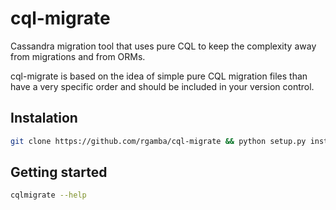 # cql-migrate

Cassandra migration tool that uses pure CQL to keep the complexity away from migrations and from ORMs.

cql-migrate is based on the idea of simple pure CQL migration files than have a very specific order and should be included in your version control.

## Instalation

```bash
git clone https://github.com/rgamba/cql-migrate && python setup.py install
```

## Getting started


```bash
cqlmigrate --help
```